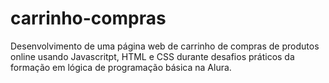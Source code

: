 # carrinho-compras
Desenvolvimento de uma página web de carrinho de compras de produtos online usando Javascritpt, HTML e CSS durante desafios práticos da formação em lógica de programação básica na Alura.
